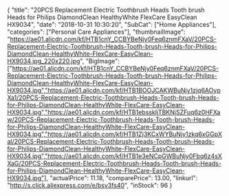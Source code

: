 {
	"title": "20PCS Replacement Electric Toothbrush Heads Tooth brush Heads for Philips DiamondClean HealthyWhite FlexCare EasyClean HX9034",
	"date": "2018-10-31 10:30:20",
	"SubCat": ["Home Appliances"],
	"categories": ["Personal Care Appliances"],
	"thumbnailImage": "https://ae01.alicdn.com/kf/HTB1cnY_CCBYBeNjy0Feq6znmFXaV/20PCS-Replacement-Electric-Toothbrush-Heads-Tooth-brush-Heads-for-Philips-DiamondClean-HealthyWhite-FlexCare-EasyClean-HX9034.jpg_220x220.jpg",
	"BigImage": ["https://ae01.alicdn.com/kf/HTB1cnY_CCBYBeNjy0Feq6znmFXaV/20PCS-Replacement-Electric-Toothbrush-Heads-Tooth-brush-Heads-for-Philips-DiamondClean-HealthyWhite-FlexCare-EasyClean-HX9034.jpg","https://ae01.alicdn.com/kf/HTB1BOOJCAKWBuNjy1zjq6AOypXa1/20PCS-Replacement-Electric-Toothbrush-Heads-Tooth-brush-Heads-for-Philips-DiamondClean-HealthyWhite-FlexCare-EasyClean-HX9034.jpg","https://ae01.alicdn.com/kf/HTB1ebsskljTBKNjSZFuq6z0HFXaw/20PCS-Replacement-Electric-Toothbrush-Heads-Tooth-brush-Heads-for-Philips-DiamondClean-HealthyWhite-FlexCare-EasyClean-HX9034.jpg","https://ae01.alicdn.com/kf/HTB1Zj3KCxWYBuNjy1zkq6xGGpXal/20PCS-Replacement-Electric-Toothbrush-Heads-Tooth-brush-Heads-for-Philips-DiamondClean-HealthyWhite-FlexCare-EasyClean-HX9034.jpg","https://ae01.alicdn.com/kf/HTB1e3eNCpGWBuNjy0Fbq6z4sXXaG/20PCS-Replacement-Electric-Toothbrush-Heads-Tooth-brush-Heads-for-Philips-DiamondClean-HealthyWhite-FlexCare-EasyClean-HX9034.jpg"],
	"actualPrice": 11.18,
	"comparePrice": 13.00,
	"linkurl": "http://s.click.aliexpress.com/e/bsv3fs40",
	"inStock": 96
}
